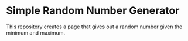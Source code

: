 # Simple Random Number Generator
This repository creates a page that gives out a random number given the minimum and maximum.
